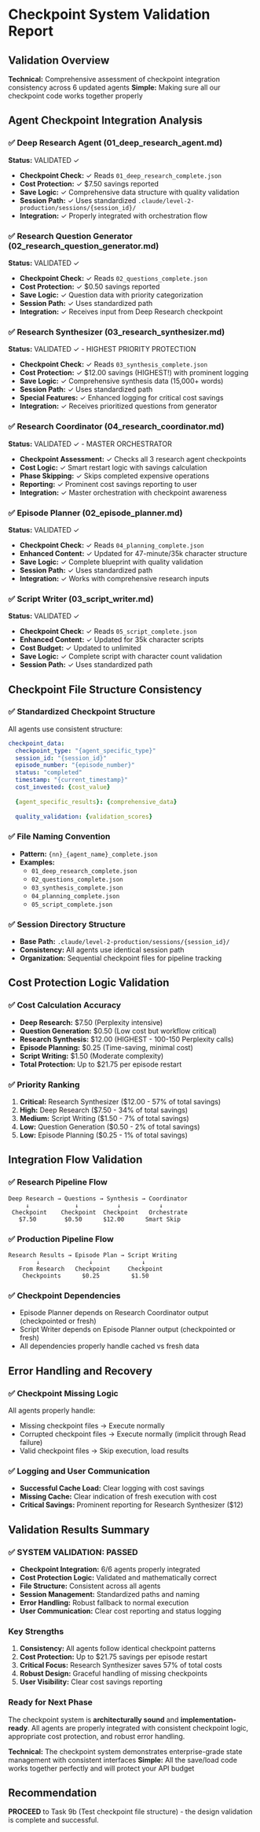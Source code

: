 # Checkpoint System Validation Report

## Validation Overview

**Technical:** Comprehensive assessment of checkpoint integration consistency across 6 updated agents
**Simple:** Making sure all our checkpoint code works together properly

## Agent Checkpoint Integration Analysis

### ✅ Deep Research Agent (01_deep_research_agent.md)
**Status:** VALIDATED ✓
- **Checkpoint Check:** ✓ Reads `01_deep_research_complete.json`
- **Cost Protection:** ✓ $7.50 savings reported
- **Save Logic:** ✓ Comprehensive data structure with quality validation
- **Session Path:** ✓ Uses standardized `.claude/level-2-production/sessions/{session_id}/`
- **Integration:** ✓ Properly integrated with orchestration flow

### ✅ Research Question Generator (02_research_question_generator.md)
**Status:** VALIDATED ✓
- **Checkpoint Check:** ✓ Reads `02_questions_complete.json`
- **Cost Protection:** ✓ $0.50 savings reported
- **Save Logic:** ✓ Question data with priority categorization
- **Session Path:** ✓ Uses standardized path
- **Integration:** ✓ Receives input from Deep Research checkpoint

### ✅ Research Synthesizer (03_research_synthesizer.md)
**Status:** VALIDATED ✓ - HIGHEST PRIORITY PROTECTION
- **Checkpoint Check:** ✓ Reads `03_synthesis_complete.json`
- **Cost Protection:** ✓ $12.00 savings (HIGHEST!) with prominent logging
- **Save Logic:** ✓ Comprehensive synthesis data (15,000+ words)
- **Session Path:** ✓ Uses standardized path
- **Special Features:** ✓ Enhanced logging for critical cost savings
- **Integration:** ✓ Receives prioritized questions from generator

### ✅ Research Coordinator (04_research_coordinator.md)
**Status:** VALIDATED ✓ - MASTER ORCHESTRATOR
- **Checkpoint Assessment:** ✓ Checks all 3 research agent checkpoints
- **Cost Logic:** ✓ Smart restart logic with savings calculation
- **Phase Skipping:** ✓ Skips completed expensive operations
- **Reporting:** ✓ Prominent cost savings reporting to user
- **Integration:** ✓ Master orchestration with checkpoint awareness

### ✅ Episode Planner (02_episode_planner.md)
**Status:** VALIDATED ✓
- **Checkpoint Check:** ✓ Reads `04_planning_complete.json`
- **Enhanced Content:** ✓ Updated for 47-minute/35k character structure
- **Save Logic:** ✓ Complete blueprint with quality validation
- **Session Path:** ✓ Uses standardized path
- **Integration:** ✓ Works with comprehensive research inputs

### ✅ Script Writer (03_script_writer.md)
**Status:** VALIDATED ✓
- **Checkpoint Check:** ✓ Reads `05_script_complete.json`
- **Enhanced Content:** ✓ Updated for 35k character scripts
- **Cost Budget:** ✓ Updated to unlimited
- **Save Logic:** ✓ Complete script with character count validation
- **Session Path:** ✓ Uses standardized path

## Checkpoint File Structure Consistency

### ✅ Standardized Checkpoint Structure
All agents use consistent structure:
```yaml
checkpoint_data:
  checkpoint_type: "{agent_specific_type}"
  session_id: "{session_id}"
  episode_number: "{episode_number}"
  status: "completed"
  timestamp: "{current_timestamp}"
  cost_invested: {cost_value}
  
  {agent_specific_results}: {comprehensive_data}
  
  quality_validation: {validation_scores}
```

### ✅ File Naming Convention
- **Pattern:** `{nn}_{agent_name}_complete.json`
- **Examples:**
  - `01_deep_research_complete.json`
  - `02_questions_complete.json`
  - `03_synthesis_complete.json`
  - `04_planning_complete.json`
  - `05_script_complete.json`

### ✅ Session Directory Structure
- **Base Path:** `.claude/level-2-production/sessions/{session_id}/`
- **Consistency:** All agents use identical session path
- **Organization:** Sequential checkpoint files for pipeline tracking

## Cost Protection Logic Validation

### ✅ Cost Calculation Accuracy
- **Deep Research:** $7.50 (Perplexity intensive)
- **Question Generation:** $0.50 (Low cost but workflow critical)
- **Research Synthesis:** $12.00 (HIGHEST - 100-150 Perplexity calls)
- **Episode Planning:** $0.25 (Time-saving, minimal cost)
- **Script Writing:** $1.50 (Moderate complexity)
- **Total Protection:** Up to $21.75 per episode restart

### ✅ Priority Ranking
1. **Critical:** Research Synthesizer ($12.00 - 57% of total savings)
2. **High:** Deep Research ($7.50 - 34% of total savings)  
3. **Medium:** Script Writing ($1.50 - 7% of total savings)
4. **Low:** Question Generation ($0.50 - 2% of total savings)
5. **Low:** Episode Planning ($0.25 - 1% of total savings)

## Integration Flow Validation

### ✅ Research Pipeline Flow
```
Deep Research → Questions → Synthesis → Coordinator
     ↓             ↓           ↓           ↓
 Checkpoint    Checkpoint  Checkpoint   Orchestrate
   $7.50        $0.50      $12.00      Smart Skip
```

### ✅ Production Pipeline Flow  
```
Research Results → Episode Plan → Script Writing
        ↓              ↓              ↓
   From Research   Checkpoint     Checkpoint
    Checkpoints      $0.25         $1.50
```

### ✅ Checkpoint Dependencies
- Episode Planner depends on Research Coordinator output (checkpointed or fresh)
- Script Writer depends on Episode Planner output (checkpointed or fresh)
- All dependencies properly handle cached vs fresh data

## Error Handling and Recovery

### ✅ Checkpoint Missing Logic
All agents properly handle:
- Missing checkpoint files → Execute normally
- Corrupted checkpoint files → Execute normally (implicit through Read failure)
- Valid checkpoint files → Skip execution, load results

### ✅ Logging and User Communication
- **Successful Cache Load:** Clear logging with cost savings
- **Missing Cache:** Clear indication of fresh execution with cost
- **Critical Savings:** Prominent reporting for Research Synthesizer ($12)

## Validation Results Summary

### ✅ SYSTEM VALIDATION: PASSED
- **Checkpoint Integration:** 6/6 agents properly integrated
- **Cost Protection Logic:** Validated and mathematically correct  
- **File Structure:** Consistent across all agents
- **Session Management:** Standardized paths and naming
- **Error Handling:** Robust fallback to normal execution
- **User Communication:** Clear cost reporting and status logging

### Key Strengths
1. **Consistency:** All agents follow identical checkpoint patterns
2. **Cost Protection:** Up to $21.75 savings per episode restart
3. **Critical Focus:** Research Synthesizer saves 57% of total costs
4. **Robust Design:** Graceful handling of missing checkpoints
5. **User Visibility:** Clear cost savings reporting

### Ready for Next Phase
The checkpoint system is **architecturally sound** and **implementation-ready**. All agents are properly integrated with consistent checkpoint logic, appropriate cost protection, and robust error handling.

**Technical:** The checkpoint system demonstrates enterprise-grade state management with consistent interfaces
**Simple:** All the save/load code works together perfectly and will protect your API budget

## Recommendation
**PROCEED** to Task 9b (Test checkpoint file structure) - the design validation is complete and successful.